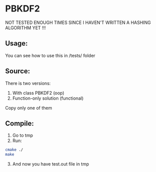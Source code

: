 <h1>PBKDF2</h1>

NOT TESTED ENOUGH TIMES SINCE I HAVEN'T WRITTEN A HASHING ALGORITHM YET !!!

<h2>Usage:</h2>
You can see how to use this in /tests/ folder


<h2>Source:</h2>

There is two versions:
1. With class PBKDF2 (oop)
2. Function-only solution (functional)

Copy only one of them


<h2>Compile:</h2>

1. Go to tmp
2. Run:

```bash
cmake ./
make
```

3. And now you have test.out file in tmp
